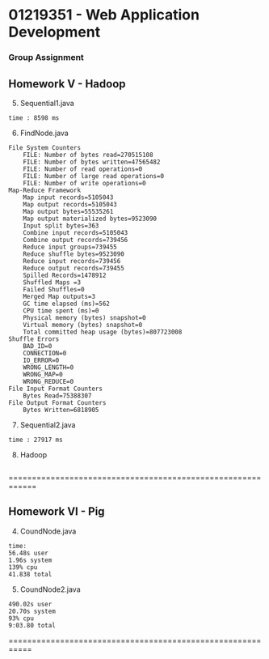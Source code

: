 # 01219351 - Web Application Development

### Group Assignment


## Homework V - Hadoop

5) Sequential1.java

```
time : 8598 ms
```

6) FindNode.java

```
File System Counters
	FILE: Number of bytes read=270515108
	FILE: Number of bytes written=47565482
	FILE: Number of read operations=0
	FILE: Number of large read operations=0
	FILE: Number of write operations=0
Map-Reduce Framework
	Map input records=5105043
	Map output records=5105043
	Map output bytes=55535261
	Map output materialized bytes=9523090
	Input split bytes=363
	Combine input records=5105043
	Combine output records=739456
	Reduce input groups=739455
	Reduce shuffle bytes=9523090
	Reduce input records=739456
	Reduce output records=739455
	Spilled Records=1478912
	Shuffled Maps =3
	Failed Shuffles=0
	Merged Map outputs=3
	GC time elapsed (ms)=562
	CPU time spent (ms)=0
	Physical memory (bytes) snapshot=0
	Virtual memory (bytes) snapshot=0
	Total committed heap usage (bytes)=807723008
Shuffle Errors
	BAD_ID=0
	CONNECTION=0
	IO_ERROR=0
	WRONG_LENGTH=0
	WRONG_MAP=0
	WRONG_REDUCE=0
File Input Format Counters 
	Bytes Read=75388307
File Output Format Counters 
	Bytes Written=6818905
```

7) Sequential2.java

```
time : 27917 ms
```

8) Hadoop

```

```

============================================================

## Homework VI - Pig

4) CoundNode.java

```
time:
56.48s user 
1.96s system 
139% cpu 
41.838 total
```

5) CoundNode2.java

```
490.02s user 
20.70s system 
93% cpu 
9:03.80 total
```

===========================================================